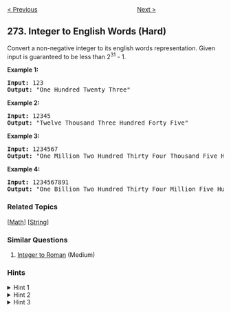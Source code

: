 <!--|This file generated by command(leetcode description); DO NOT EDIT.    |-->
<!--+----------------------------------------------------------------------+-->
<!--|@author    Openset <openset.wang@gmail.com>                           |-->
<!--|@link      https://github.com/openset                                 |-->
<!--|@home      https://github.com/openset/leetcode                        |-->
<!--+----------------------------------------------------------------------+-->

[< Previous](https://github.com/openset/leetcode/tree/master/problems/closest-binary-search-tree-value-ii "Closest Binary Search Tree Value II")
　　　　　　　　　　　　　　　　
[Next >](https://github.com/openset/leetcode/tree/master/problems/h-index "H-Index")

## 273. Integer to English Words (Hard)

<p>Convert a non-negative integer to its english words representation. Given input is guaranteed to be less than 2<sup>31</sup> - 1.</p>

<p><b>Example 1:</b></p>

<pre>
<b>Input:</b> 123
<b>Output:</b> &quot;One Hundred Twenty Three&quot;
</pre>

<p><b>Example 2:</b></p>

<pre>
<b>Input:</b> 12345
<b>Output:</b> &quot;Twelve Thousand Three Hundred Forty Five&quot;</pre>

<p><b>Example 3:</b></p>

<pre>
<b>Input:</b> 1234567
<b>Output:</b> &quot;One Million Two Hundred Thirty Four Thousand Five Hundred Sixty Seven&quot;
</pre>

<p><b>Example 4:</b></p>

<pre>
<b>Input:</b> 1234567891
<b>Output:</b> &quot;One Billion Two Hundred Thirty Four Million Five Hundred Sixty Seven Thousand Eight Hundred Ninety One&quot;
</pre>

### Related Topics
  [[Math](https://github.com/openset/leetcode/tree/master/tag/math/README.md)]
  [[String](https://github.com/openset/leetcode/tree/master/tag/string/README.md)]

### Similar Questions
  1. [Integer to Roman](https://github.com/openset/leetcode/tree/master/problems/integer-to-roman) (Medium)

### Hints
<details>
<summary>Hint 1</summary>
Did you see a pattern in dividing the number into chunk of words? For example, 123 and 123000.
</details>

<details>
<summary>Hint 2</summary>
Group the number by thousands (3 digits). You can write a helper function that takes a number less than 1000 and convert just that chunk to words.
</details>

<details>
<summary>Hint 3</summary>
There are many edge cases. What are some good test cases? Does your code work with input such as 0? Or 1000010? (middle chunk is zero and should not be printed out)
</details>
